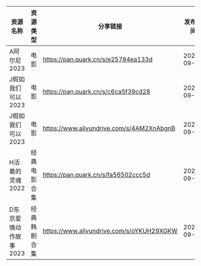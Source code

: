| 资源名称          | 资源类型   | 分享链接                                      | 发布时间       |
| ------------- | ------ | ----------------------------------------- | ---------- |
| A阿尔尼2023      | 电影     | https://pan.quark.cn/s/e25784ea133d       | 2023-09-08 |
| J假如我们可以2023   | 电影     | https://pan.quark.cn/s/c6ca5f39cd28       | 2023-09-08 |
| J假如我们可以2023   | 电影     | https://www.aliyundrive.com/s/4AM2XnAbgnB | 2023-09-08 |
| H活着的灵魂2022    | 经典电影合集 | https://pan.quark.cn/s/fa56502ccc5d       | 2023-09-08 |
| D东京爱情动作故事2023 | 经典韩剧合集 | https://www.aliyundrive.com/s/oYKUH29XGKW | 2023-09-08 |
